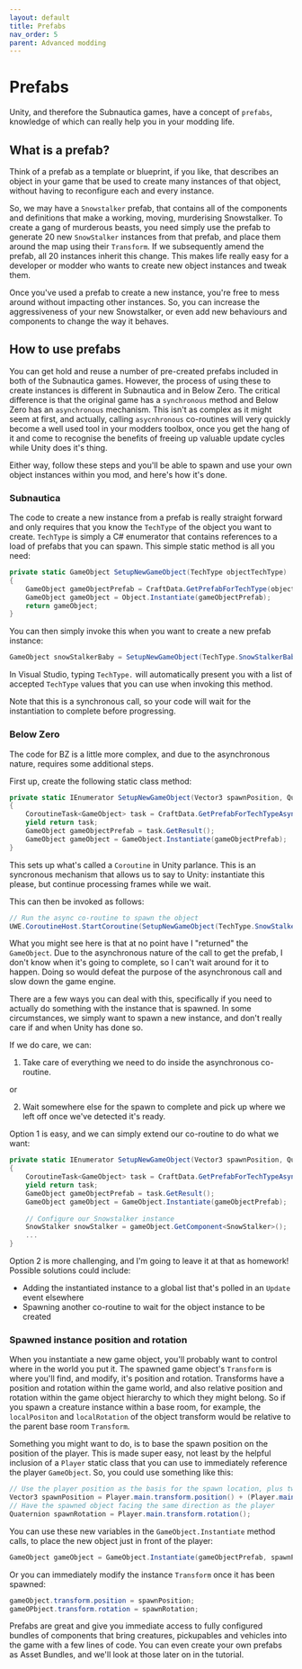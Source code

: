 ```yaml
---
layout: default
title: Prefabs
nav_order: 5
parent: Advanced modding
---
```


# Prefabs

Unity, and therefore the Subnautica games, have a concept of `prefabs`, knowledge of which can really help you in your modding life.

## What is a prefab?

Think of a prefab as a template or blueprint, if you like, that describes an object in your game that be used to create many instances of that object, without having to reconfigure each and every instance.

So, we may have a `Snowstalker` prefab, that contains all of the components and definitions that make a working, moving, murderising Snowstalker. To create a gang of murderous beasts, you need simply use the prefab to generate 20 new `SnowStalker` instances from that prefab, and place them around the map using their `Transform`. If we subsequently amend the prefab, all 20 instances inherit this change. This makes life really easy for a developer or modder who wants to create new object instances and tweak them.

Once you've used a prefab to create a new instance, you're free to mess around without impacting other instances. So, you can increase the aggressiveness of your new Snowstalker, or even add new behaviours and components to change the way it behaves.

## How to use prefabs

You can get hold and reuse a number of pre-created prefabs included in both of the Subnautica games. However, the process of using these to create instances is different in Subnautica and in Below Zero. The critical difference is that the original game has a `synchronous` method and Below Zero has an `asynchronous` mechanism. This isn't as complex as it might seem at first, and actually, calling `asycnhronous` co-routines will very quickly become a well used tool in your modders toolbox, once you get the hang of it and come to recognise the benefits of freeing up valuable update cycles while Unity does it's thing.

Either way, follow these steps and you'll be able to spawn and use your own object instances within you mod, and here's how it's done.

### Subnautica

The code to create a new instance from a prefab is really straight forward and only requires that you know the `TechType` of the object you want to create. `TechType` is simply a C# enumerator that contains references to a load of prefabs that you can spawn. This simple static method is all you need:

```c#
private static GameObject SetupNewGameObject(TechType objectTechType)
{
	GameObject gameObjectPrefab = CraftData.GetPrefabForTechType(objectTechType);
	GameObject gameObject = Object.Instantiate(gameObjectPrefab);
	return gameObject;
}
```

You can then simply invoke this when you want to create a new prefab instance:

```c#
GameObject snowStalkerBaby = SetupNewGameObject(TechType.SnowStalkerBaby)
```

In Visual Studio, typing `TechType.` will automatically present you with a list of accepted `TechType` values that you can use when invoking this method.

Note that this is a synchronous call, so your code will wait for the instantiation to complete before progressing.

### Below Zero

The code for BZ is a little more complex, and due to the asynchronous nature, requires some additional steps.

First up, create the following static class method:

```c#
private static IEnumerator SetupNewGameObject(Vector3 spawnPosition, Quaternion spawnRotation, TechType objectTechType)
{
    CoroutineTask<GameObject> task = CraftData.GetPrefabForTechTypeAsync(objectTechType);
    yield return task;
    GameObject gameObjectPrefab = task.GetResult();
    GameObject gameObject = GameObject.Instantiate(gameObjectPrefab);
}
```

This sets up what's called a `Coroutine` in Unity parlance. This is an syncronous mechanism that allows us to say to Unity: instantiate this please, but continue processing frames while we wait.

This can then be invoked as follows:

```c#
// Run the async co-routine to spawn the object
UWE.CoroutineHost.StartCoroutine(SetupNewGameObject(TechType.SnowStalkerBaby));
```

What you might see here is that at no point have I "returned" the `GameObject`. Due to the asynchronous nature of the call to get the prefab, I don't know when it's going to complete, so I can't wait around for it to happen. Doing so would defeat the purpose of the asynchronous call and slow down the game engine.

There are a few ways you can deal with this, specifically if you need to actually do something with the instance that is spawned. In some circumstances, we simply want to spawn a new instance, and don't really care if and when Unity has done so.

If we do care, we can:

1. Take care of everything we need to do inside the asynchronous co-routine.

or

2. Wait somewhere else for the spawn to complete and pick up where we left off once we've detected it's ready.

Option 1 is easy, and we can simply extend our co-routine to do what we want:

```c#
private static IEnumerator SetupNewGameObject(Vector3 spawnPosition, Quaternion spawnRotation, TechType objectTechType)
{
    CoroutineTask<GameObject> task = CraftData.GetPrefabForTechTypeAsync(objectTechType);
    yield return task;
    GameObject gameObjectPrefab = task.GetResult();
    GameObject gameObject = GameObject.Instantiate(gameObjectPrefab);
    
    // Configure our Snowstalker instance
    SnowStalker snowStalker = gameObject.GetComponent<SnowStalker>();
	...
}
```

Option 2 is more challenging, and I'm going to leave it at that as homework! Possible solutions could include:

- Adding the instantiated instance to a global list that's polled in an `Update` event elsewhere
- Spawning another co-routine to wait for the object instance to be created

### Spawned instance position and rotation

When you instantiate a new game object, you'll probably want to control where in the world you put it. The spawned game object's `Transform` is where you'll find, and modify, it's position and rotation. Transforms have a position and rotation within the game world, and also relative position and rotation within the game object hierarchy to which they might belong. So if you spawn a creature instance within a base room, for example, the `localPositon` and `localRotation` of the object transform would be relative to the parent base room `Transform`.

Something you might want to do, is to base the spawn position on the position of the player. This is made super easy, not least by the helpful inclusion of a `Player` static class that you can use to immediately reference the player `GameObject`. So, you could use something like this:

```c#
// Use the player position as the basis for the spawn location, plus two meters ahead
Vector3 spawnPosition = Player.main.transform.position() + (Player.main.transform.forward * 2.0f);
// Have the spawned object facing the same direction as the player
Quaternion spawnRotation = Player.main.transform.rotation();
```

You can use these new variables in the `GameObject.Instantiate` method calls, to place the new object just in front of the player:

```c#
GameObject gameObject = GameObject.Instantiate(gameObjectPrefab, spawnPosition, spawnRotation);
```

Or you can immediately modify the instance `Transform` once it has been spawned:

```c#
gameObject.transform.position = spawnPosition;
gameOPbject.transform.rotation = spawnRotation;
```

Prefabs are great and give you immediate access to fully configured bundles of components that bring creatures, pickupables and vehicles into the game with a few lines of code. You can even create your own prefabs as Asset Bundles, and we'll look at those later on in the tutorial.
